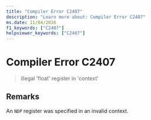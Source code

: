 ```yaml
---
title: "Compiler Error C2407"
description: "Learn more about: Compiler Error C2407"
ms.date: 11/04/2016
f1_keywords: ["C2407"]
helpviewer_keywords: ["C2407"]
---
```

# Compiler Error C2407

> illegal 'float' register in 'context'

## Remarks

An `NDP` register was specified in an invalid context.

